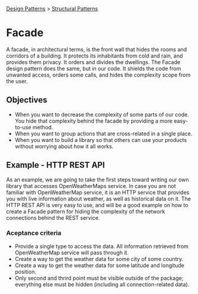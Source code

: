 [Design Patterns](../../README.md) > [Structural Patterns](../README.md)

# Facade
A facade, in architectural terms, is the front wall that hides the rooms and corridors of a building. It protects its inhabitants from cold and rain, and provides them privacy. It orders and divides the dwellings.
The Facade design pattern does the same, but in our code. It shields the code from unwanted access, orders some calls, and hides the complexity scope from the user.

## Objectives
- When you want to decrease the complexity of some parts of our code. You hide that complexity behind the facade by providing a more easy-to-use method.
- When you want to group actions that are cross-related in a single place.
- When you want to build a library so that others can use your products without worrying about how it all works.

## Example - HTTP REST API
As an example, we are going to take the first steps toward writing our own library that accesses OpenWeatherMaps service. In case you are not familiar with OpenWeatherMap service, it is an HTTP service that provides you with live information about weather, as well as historical data on it. The HTTP REST API is very easy to use, and will be a good example on how to create a Facade pattern for hiding the complexity of the network connections behind the REST service.
### Aceptance criteria
- Provide a single type to access the data. All information retrieved from OpenWeatherMap service will pass through it.
- Create a way to get the weather data for some city of some country.
- Create a way to get the weather data for some latitude and longitude position.
- Only second and thrird point must be visible outside of the package; everything else must be hidden (including all connection-related data).